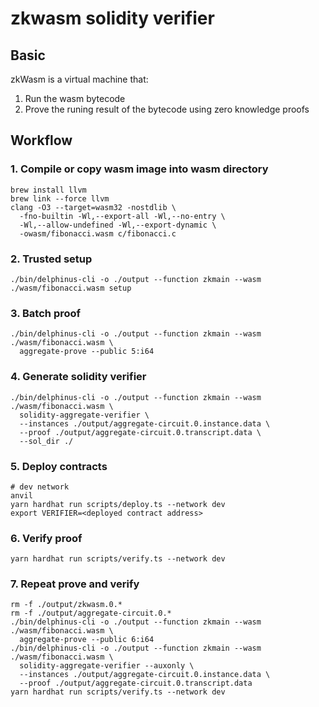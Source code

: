 zkwasm solidity verifier
========================

## Basic

zkWasm is a virtual machine that:

1. Run the wasm bytecode
2. Prove the runing result of the bytecode using zero knowledge proofs

## Workflow

### 1. Compile or copy wasm image into wasm directory

```
brew install llvm
brew link --force llvm
clang -O3 --target=wasm32 -nostdlib \
  -fno-builtin -Wl,--export-all -Wl,--no-entry \
  -Wl,--allow-undefined -Wl,--export-dynamic \
  -owasm/fibonacci.wasm c/fibonacci.c
```

### 2. Trusted setup

```
./bin/delphinus-cli -o ./output --function zkmain --wasm ./wasm/fibonacci.wasm setup
```

### 3. Batch proof

```
./bin/delphinus-cli -o ./output --function zkmain --wasm ./wasm/fibonacci.wasm \
  aggregate-prove --public 5:i64
```

### 4. Generate solidity verifier

```
./bin/delphinus-cli -o ./output --function zkmain --wasm ./wasm/fibonacci.wasm \
  solidity-aggregate-verifier \
  --instances ./output/aggregate-circuit.0.instance.data \
  --proof ./output/aggregate-circuit.0.transcript.data \
  --sol_dir ./
```

### 5. Deploy contracts

```
# dev network
anvil
yarn hardhat run scripts/deploy.ts --network dev
export VERIFIER=<deployed contract address>
```

### 6. Verify proof

```
yarn hardhat run scripts/verify.ts --network dev
```

### 7. Repeat prove and verify

```
rm -f ./output/zkwasm.0.*
rm -f ./output/aggregate-circuit.0.*
./bin/delphinus-cli -o ./output --function zkmain --wasm ./wasm/fibonacci.wasm \
  aggregate-prove --public 6:i64
./bin/delphinus-cli -o ./output --function zkmain --wasm ./wasm/fibonacci.wasm \
  solidity-aggregate-verifier --auxonly \
  --instances ./output/aggregate-circuit.0.instance.data \
  --proof ./output/aggregate-circuit.0.transcript.data
yarn hardhat run scripts/verify.ts --network dev
```
